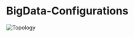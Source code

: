 # BigData-Configurations
![Topology](https://data-flair.training/blogs/wp-content/uploads/sites/2/2019/02/Hadoop-Architecture2-01.jpg)
